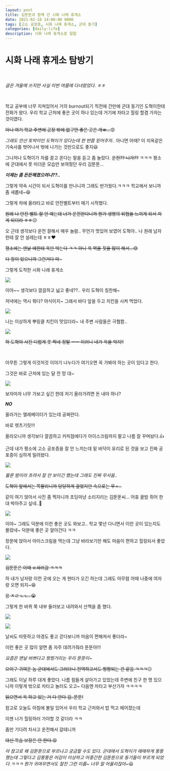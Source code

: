 ```yaml
---
layout: post
title: 김뚠뚠과 함께 간 시화 나래 휴게소
date: 2021-02-18 14:00:00 0000
tags: [고소 공포증, 시화 나래 휴게소, 군대 동기]
categories: [daily-life]
description: 시화 나래 휴게소로 일탈
---
```


# 시화 나래 휴게소 탐방기

<br>

_글은 겨울에 쓰지만 사실 이번 여름에 다녀왔었다. ㅎㅎ_

<br>

학교 공부에 너무 지쳐있어서 거의 burnout되기 직전에 간만에 군대 동기인 도혁이한테 전화가 왔다. 우리 학교 근처에 좋은 곳이 하나 있는데 거기에 차타고 힐링 할겸 가자는 것이였다.

~~아니 여기 학교 주변에 공장 밖에 없구먼 좋은 곳은 개ㅃ...~~:rage:

_그래도 안산 토박이인 도혁이가 있다는데 한 번쯤 믿어주자.._ 아니면 어때? 이 지옥같은 기숙사를 벗어나서 밖에 나가는 것만으로도 좋지:smiley:

그나저나 도혁이가 차를 끌고 온다는 말을 듣고 좀 놀랐다.
~~운전?? 니가??~~ ㅋㅋㅋ 평소에 군대에서 못 미더운 모습만 보여줬던 우리 김뚠뚠...

_**이제는 좀 든든해졌으려나??..**_

그렇게 약속 시간이 되서 도혁이를 만나니까 그래도 반가웠다.ㅋㅋㅋ 학교에서 보니까 좀 새롭네~:laughing:

그렇게 차에 올라타고 바로 안전벨트부터 매기 시작했다.

~~원래 나 안전 벨트 잘 안 매는데 너가 운전한다니까 뭔가 생명의 위협을 느끼게 되서 차게 되더라 ㅎㅎ~~:disappointed_relieved:

오 근데 생각보다 운전 잘해서 매우 놀람.. 무언가 멋있어 보였어 도혁아.. 나 원래 남자한테 잘 안 설레는데 ㅎㅎ:heart:

~~평소에는 맨날 얘한테 욕만 박는다 ㅋㅋ 아니 욕 먹을 짓을 많이 해서...:blush:~~

~~다 정이 있으니까 그런거다 마~~~

그렇게 도착한 시화 나래 휴게소

![](/images/DailyLife/Tower/2021-02-18-14-49-09.png)

이야~~ 생각보다 깔끔하고 넓고 좋네??.. 우리 도혁이 칭찬해~

저녁에는 역시 뭐다? 야식이지~ 그래서 바다 앞을 두고 치킨을 시켜 먹었다.

![](/images/DailyLife/Tower/2021-02-18-14-50-39.png)

나는 이상하게 뿌링클 치킨이 맛있더라~ 내 주변 사람들은 극혐함..

![](/images/DailyLife/Tower/2021-02-18-14-51-25.png)

~~하 도혁아 사진 디럽게 못 찍네 정말 ㅡㅡ 이러니 내가 욕을 박지!!~~

<br>

아무튼 그렇게 이것저것 이야기 나누다가 여기오면 꼭 가봐야 하는 곳이 있다고 한다.

그것은 바로 근처에 있는 달 전 망 대~

![](/images/DailyLife/Tower/2021-02-18-14-52-34.png)

보자마자 너무 가보고 싶긴 한데 저기 올라가려면 돈 내야 하나?

_**NO**_

올라가는 엘레베이터가 있는데 공짜란다.

바로 렛츠기릿!!!

올라오니까 생각보다 깔끔하고 커피점에다가 아이스크림까지 팔고 나름 잘 꾸며놨다.:+1:

근데 내가 평소에 고소 공포증을 잘 안 느끼는데 밑 바닥이 유리로 된 것을 보고 진짜 공포증이 심하게 밀려왔다.

![](/images/DailyLife/Tower/2021-02-18-14-54-59.png)

_물론 밤이라 흐려서 잘 안 보이긴 했는데 그래도 진짜 무서움.._

~~도혁이 앞에서는 쪽팔리니까 당당하게 걸었지만 속으로는 무ㅅ..~~

같이 여기 앉아서 사진 좀 찍자니까 초딩마냥 소리지리는 김뚠뚠씨... 어휴 꿀밤 쥐어 한대 박아주고 싶네..:punch:

![](/images/DailyLife/Tower/2021-02-18-14-56-48.png)

이야~ 그래도 덕분에 이런 좋은 곳도 와보고.. 학교 몇년 다니면서 이런 곳이 있는지도 몰랐네~
덕분에 좋은 곳 알아간다 ㅋㅋ

창문에 앉아서 아이스크림을 먹는데 그냥 바라보기만 해도 마음이 편하고 힐링되서 좋았다.

![](/images/DailyLife/Tower/2021-02-18-14-57-52.png)

~~김뚠뚠은 이때 ㄸ싸러감 ㅋㅋㅋ~~

하 내가 남자랑 이런 곳에 오는 게 현타가 오긴 하는데 그래도 아무렴 어때 나중에 여자랑 오면 되지~:satisfied:

~~응 ㅈㄹ ㄴㄴ..~~:sob:

그렇게 한 바퀴 쭉 내부 둘러보고 내려와서 산책을 좀 했다.

![](/images/DailyLife/Tower/2021-02-18-15-00-27.png)

![](/images/DailyLife/Tower/2021-02-18-15-00-40.png)

날씨도 따뜻하고 야경도 좋고 걷다보니까 마음이 편해져서 좋더라~

이런 좋은 곳 많이 알면 좀 자주 데려가줘라 뚠뚠아!!!

_요즘은 맨날 바쁘다고 찡찡거리는 우리 뚠뚠이~_

~~으이구 귀여운 놈 군대에서도 그러더니 전역하고서도 찡찡되는 건 같음 ㅋㅋㅋ~~:expressionless:

그래도 이날 하루 대게 좋았다. 나름 힘들게 살아가고 있었는데 주변에 친구 한 명 있으니까 이렇게 밖으로 차타고 놀러도 오고~ 다음엔 차타고 부산가자 ㅋㅋㅋㅋ

~~읽으면서 욕 하고 있는 거 다 안다 김..뚠뚠!~~

참고로 오늘도 아침에 볼일 있어서 우리 학교 근처와서 밥 먹고 헤어졌는데

이젠 너가 힐링하러 가야할 것 같더라 ㅋㅋ

좀만 기다려 차사고 운전해서 갈테니까

~~대신 목숨 보장은 안 한다.~~:laughing:

_아 참고로 왜 김뚠뚠으로 부르냐고 궁금할 수도 있다. 군대에서 도혁이가 애매하게 뚱뚱했는데 그렇다고 김뚱뚱은 어감이 이상하고 어중간한 김뚠뚠으로 동기들이 부르게 되었다.ㅋㅋㅋ 뭔가 귀여우면서도 찰진 그런 이름~ 너무 잘 어울리잖아~_:smiley:
